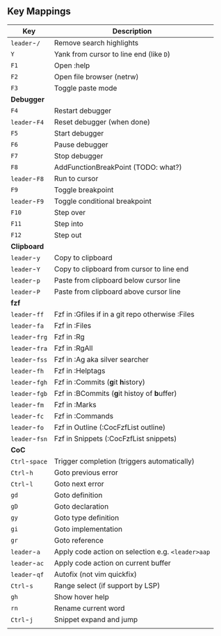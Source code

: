 ## Key Mappings

| Key                          | Description                                       |
| ---------------------------- | ------------------------------------------        |
| `leader`-`/`                 | Remove search highlights                          |
| `Y`                          | Yank from cursor to line end (like `D`)           |
| `F1`                         | Open :help                                        |
| `F2`                         | Open file browser (netrw)                         |
| `F3`                         | Toggle paste mode                                 |
| **Debugger**                 |                                                   |
| `F4`                         | Restart debugger                                  |
| `leader`-`F4`                | Reset debugger (when done)                        |
| `F5`                         | Start debugger                                    |
| `F6`                         | Pause debugger                                    |
| `F7`                         | Stop debugger                                     |
| `F8`                         | AddFunctionBreakPoint (TODO: what?)               |
| `leader`-`F8`                | Run to cursor                                     |
| `F9`                         | Toggle breakpoint                                 |
| `leader`-`F9`                | Toggle conditional breakpoint                     |
| `F10`                        | Step over                                         |
| `F11`                        | Step into                                         |
| `F12`                        | Step out                                          |
| **Clipboard**                |                                                   |
| `leader`-`y`                 | Copy to clipboard                                 |
| `leader`-`Y`                 | Copy to clipboard from cursor to line end         |
| `leader`-`p`                 | Paste from clipboard below cursor line            |
| `leader`-`P`                 | Paste from clipboard above cursor line            |
| **fzf**                      |                                                   |
| `leader`-`ff`                | Fzf in :Gfiles if in a git repo otherwise :Files  |
| `leader`-`fa`                | Fzf in :Files                                     |
| `leader`-`frg`               | Fzf in :Rg                                        |
| `leader`-`fra`               | Fzf in :RgAll                                     |
| `leader`-`fss`               | Fzf in :Ag aka silver searcher                    |
| `leader`-`fh`                | Fzf in :Helptags                                  |
| `leader`-`fgh`               | Fzf in :Commits (**g**it **h**istory)             |
| `leader`-`fgb`               | Fzf in :BCommits (**g**it histoy of **b**uffer)   |
| `leader`-`fm`                | Fzf in :Marks                                     |
| `leader`-`fc`                | Fzf in :Commands                                  |
| `leader`-`fo`                | Fzf in Outline (:CocFzfList outline)              |
| `leader`-`fsn`               | Fzf in Snippets (:CocFzfList snippets)            |
| **CoC**                      |                                                   |
| `Ctrl`-`space`               | Trigger completion (triggers automatically)       |
| `Ctrl`-`h`                   | Goto previous error                               |
| `Ctrl`-`l`                   | Goto next error                                   |
| `gd`                         | Goto definition                                   |
| `gD`                         | Goto declaration                                  |
| `gy`                         | Goto type definition                              |
| `gi`                         | Goto implementation                               |
| `gr`                         | Goto reference                                    |
| `leader`-`a`                 | Apply code action on selection e.g. `<leader>aap` |
| `leader`-`ac`                | Apply code action on current buffer               |
| `leader`-`qf`                | Autofix (not vim quickfix)                        |
| `Ctrl`-`s`                   | Range select (if support by LSP)                  |
| `gh`                         | Show hover help                                   |
| `rn`                         | Rename current word                               |
| `Ctrl`-`j`                   | Snippet expand and jump                           |
|                              |                                                   |



